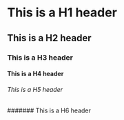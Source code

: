 # This is a H1 header
## This is a H2 header
### This is a H3 header
#### This is a H4 header
###### This is a H5 header
####### This is a H6 header
